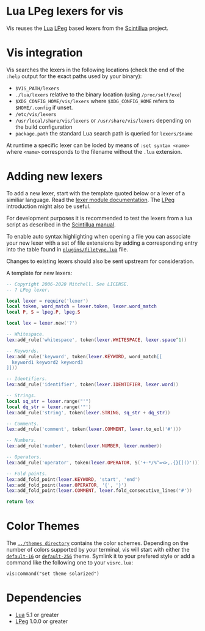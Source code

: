 Lua LPeg lexers for vis
=======================

Vis reuses the [Lua](http://www.lua.org/) [LPeg](http://www.inf.puc-rio.br/~roberto/lpeg/)
based lexers from the [Scintillua](https://orbitalquark.github.io/scintillua/index.html) project.

# Vis integration

Vis searches the lexers in the following locations (check the end of the
`:help` output for the exact paths used by your binary):

 * `$VIS_PATH/lexers`
 * `./lua/lexers` relative to the binary location (using `/proc/self/exe`)
 * `$XDG_CONFIG_HOME/vis/lexers` where `$XDG_CONFIG_HOME` refers to
   `$HOME/.config` if unset.
 * `/etc/vis/lexers`
 * `/usr/local/share/vis/lexers` or `/usr/share/vis/lexers` depending on
    the build configuration
 * `package.path` the standard Lua search path is queried for `lexers/$name`

At runtime a specific lexer can be loded by means of `:set syntax <name>`
where `<name>` corresponds to the filename without the `.lua` extension.

# Adding new lexers

To add a new lexer, start with the template quoted below or a lexer of a
similiar language. Read the
[lexer module documentation](https://orbitalquark.github.io/scintillua/api.html#lexer).
The [LPeg](http://www.inf.puc-rio.br/~roberto/lpeg/) introduction might also
be useful.

For development purposes it is recommended to test the lexers from a lua
script as described in the
[Scintillua manual](https://orbitalquark.github.io/scintillua/manual.html#Using.Scintillua.as.a.Lua.Library).

To enable auto syntax highlighting when opening a file you can associate your
new lexer with a set of file extensions by adding a corresponding entry into
the table found in [`plugins/filetype.lua`](../plugins/filetype.lua) file.

Changes to existing lexers should also be sent upstream for consideration.

A template for new lexers:

```lua
-- Copyright 2006-2020 Mitchell. See LICENSE.
-- ? LPeg lexer.

local lexer = require('lexer')
local token, word_match = lexer.token, lexer.word_match
local P, S = lpeg.P, lpeg.S

local lex = lexer.new('?')

-- Whitespace.
lex:add_rule('whitespace', token(lexer.WHITESPACE, lexer.space^1))

-- Keywords.
lex:add_rule('keyword', token(lexer.KEYWORD, word_match[[
  keyword1 keyword2 keyword3
]]))

-- Identifiers.
lex:add_rule('identifier', token(lexer.IDENTIFIER, lexer.word))

-- Strings.
local sq_str = lexer.range("'")
local dq_str = lexer.range('"')
lex:add_rule('string', token(lexer.STRING, sq_str + dq_str))

-- Comments.
lex:add_rule('comment', token(lexer.COMMENT, lexer.to_eol('#')))

-- Numbers.
lex:add_rule('number', token(lexer.NUMBER, lexer.number))

-- Operators.
lex:add_rule('operator', token(lexer.OPERATOR, S('+-*/%^=<>,.{}[]()')))

-- Fold points.
lex:add_fold_point(lexer.KEYWORD, 'start', 'end')
lex:add_fold_point(lexer.OPERATOR, '{', '}')
lex:add_fold_point(lexer.COMMENT, lexer.fold_consecutive_lines('#'))

return lex
```

# Color Themes

The [`../themes directory`](../themes) contains the color
schemes. Depending on the number of colors supported by your terminal,
vis will start with either the [`default-16`](../themes/default-16.lua)
or [`default-256`](../themes/default-256.lua) theme. Symlink it to
your prefered style or add a command like the following one to your
`visrc.lua`:

```
vis:command("set theme solarized")
```

# Dependencies

 * [Lua](http://www.lua.org/) 5.1 or greater
 * [LPeg](http://www.inf.puc-rio.br/~roberto/lpeg/) 1.0.0 or greater
